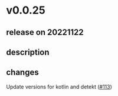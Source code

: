# v0.0.25

## release on 20221122

## description

## changes

Update versions for kotlin and detekt (<a class="issue-link js-issue-link" data-error-text="Failed to load title" data-id="1458164755" data-permission-text="Title is private" data-url="https://github.com/twitter/compose-rules/issues/113" data-hovercard-type="pull_request" data-hovercard-url="/twitter/compose-rules/pull/113/hovercard" href="https://github.com/twitter/compose-rules/pull/113">#113</a>)

